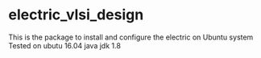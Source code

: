 # electric_vlsi_design
This is the package to install and configure the electric on Ubuntu system
Tested on ubutu 16.04 java jdk 1.8
